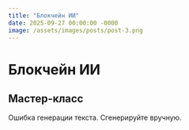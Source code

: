 ```yaml
---
title: "Блокчейн ИИ"
date: 2025-09-27 00:00:00 -0000
image: /assets/images/posts/post-3.png
---
```

# Блокчейн ИИ

## Мастер-класс

Ошибка генерации текста. Сгенерируйте вручную.
